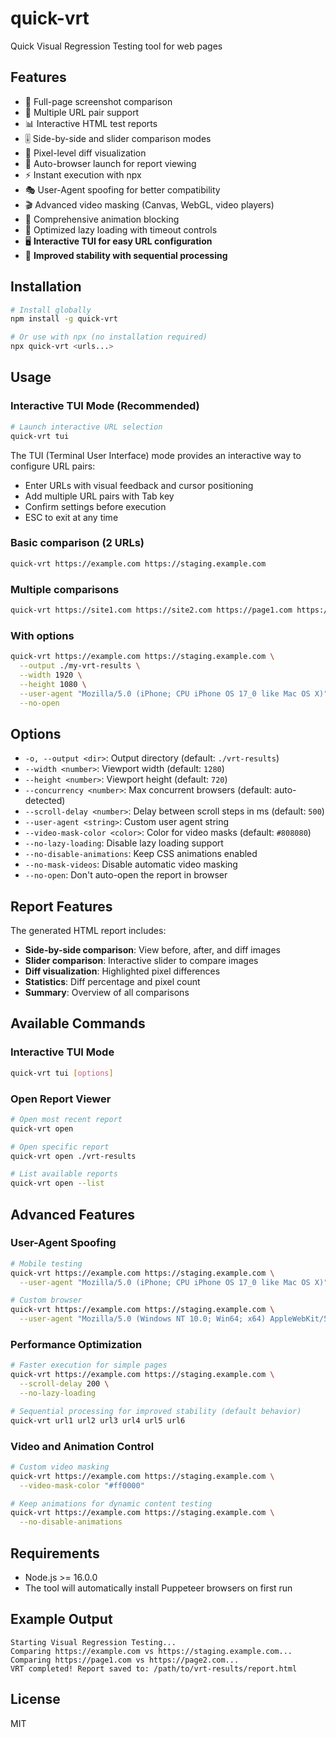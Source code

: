 # quick-vrt

Quick Visual Regression Testing tool for web pages

## Features

- 📸 Full-page screenshot comparison
- 🔄 Multiple URL pair support
- 📊 Interactive HTML test reports
- 🎚️ Side-by-side and slider comparison modes
- 🎯 Pixel-level diff visualization
- 🚀 Auto-browser launch for report viewing
- ⚡ Instant execution with npx
- 🎭 User-Agent spoofing for better compatibility
- 🎬 Advanced video masking (Canvas, WebGL, video players)
- 🛑 Comprehensive animation blocking
- 🔄 Optimized lazy loading with timeout controls
- 🖥️ **Interactive TUI for easy URL configuration**
- 🔧 **Improved stability with sequential processing**

## Installation

```bash
# Install globally
npm install -g quick-vrt

# Or use with npx (no installation required)
npx quick-vrt <urls...>
```

## Usage

### Interactive TUI Mode (Recommended)
```bash
# Launch interactive URL selection
quick-vrt tui
```

The TUI (Terminal User Interface) mode provides an interactive way to configure URL pairs:
- Enter URLs with visual feedback and cursor positioning
- Add multiple URL pairs with Tab key
- Confirm settings before execution
- ESC to exit at any time

### Basic comparison (2 URLs)
```bash
quick-vrt https://example.com https://staging.example.com
```

### Multiple comparisons
```bash
quick-vrt https://site1.com https://site2.com https://page1.com https://page2.com
```

### With options
```bash
quick-vrt https://example.com https://staging.example.com \
  --output ./my-vrt-results \
  --width 1920 \
  --height 1080 \
  --user-agent "Mozilla/5.0 (iPhone; CPU iPhone OS 17_0 like Mac OS X)" \
  --no-open
```

## Options

- `-o, --output <dir>`: Output directory (default: `./vrt-results`)
- `--width <number>`: Viewport width (default: `1280`)
- `--height <number>`: Viewport height (default: `720`)
- `--concurrency <number>`: Max concurrent browsers (default: auto-detected)
- `--scroll-delay <number>`: Delay between scroll steps in ms (default: `500`)
- `--user-agent <string>`: Custom user agent string
- `--video-mask-color <color>`: Color for video masks (default: `#808080`)
- `--no-lazy-loading`: Disable lazy loading support
- `--no-disable-animations`: Keep CSS animations enabled
- `--no-mask-videos`: Disable automatic video masking
- `--no-open`: Don't auto-open the report in browser

## Report Features

The generated HTML report includes:

- **Side-by-side comparison**: View before, after, and diff images
- **Slider comparison**: Interactive slider to compare images
- **Diff visualization**: Highlighted pixel differences
- **Statistics**: Diff percentage and pixel count
- **Summary**: Overview of all comparisons

## Available Commands

### Interactive TUI Mode
```bash
quick-vrt tui [options]
```

### Open Report Viewer
```bash
# Open most recent report
quick-vrt open

# Open specific report
quick-vrt open ./vrt-results

# List available reports
quick-vrt open --list
```

## Advanced Features

### User-Agent Spoofing
```bash
# Mobile testing
quick-vrt https://example.com https://staging.example.com \
  --user-agent "Mozilla/5.0 (iPhone; CPU iPhone OS 17_0 like Mac OS X)"

# Custom browser
quick-vrt https://example.com https://staging.example.com \
  --user-agent "Mozilla/5.0 (Windows NT 10.0; Win64; x64) AppleWebKit/537.36"
```

### Performance Optimization
```bash
# Faster execution for simple pages
quick-vrt https://example.com https://staging.example.com \
  --scroll-delay 200 \
  --no-lazy-loading

# Sequential processing for improved stability (default behavior)
quick-vrt url1 url2 url3 url4 url5 url6
```

### Video and Animation Control
```bash
# Custom video masking
quick-vrt https://example.com https://staging.example.com \
  --video-mask-color "#ff0000"

# Keep animations for dynamic content testing
quick-vrt https://example.com https://staging.example.com \
  --no-disable-animations
```

## Requirements

- Node.js >= 16.0.0
- The tool will automatically install Puppeteer browsers on first run

## Example Output

```
Starting Visual Regression Testing...
Comparing https://example.com vs https://staging.example.com...
Comparing https://page1.com vs https://page2.com...
VRT completed! Report saved to: /path/to/vrt-results/report.html
```

## License

MIT